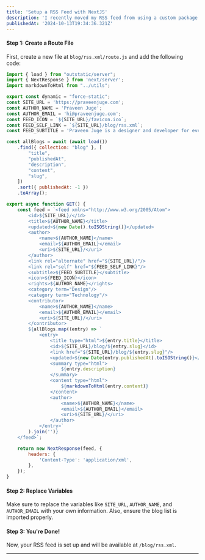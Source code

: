 ```yaml
---
title: 'Setup a RSS Feed with NextJS'
description: 'I recently moved my RSS feed from using a custom package to a custom route file. Here''s a simple guide to help you set up your own RSS feed.'
publishedAt: '2024-10-13T19:34:36.321Z'
---
```


#### Step 1: Create a Route File

First, create a new file at `blog/rss.xml/route.js` and add the following code:

```js
import { load } from "outstatic/server";
import { NextResponse } from 'next/server';
import markdownToHtml from "../utils";

export const dynamic = "force-static";
const SITE_URL = 'https://praveenjuge.com';
const AUTHOR_NAME = 'Praveen Juge';
const AUTHOR_EMAIL = 'hi@praveenjuge.com';
const FEED_ICON = `${SITE_URL}/favicon.ico`;
const FEED_SELF_LINK = `${SITE_URL}/blog/rss.xml`;
const FEED_SUBTITLE = 'Praveen Juge is a designer and developer for everything on the web.';

const allBlogs = await (await load())
	.find({ collection: "blog" }, [
		"title",
		"publishedAt",
		"description",
		"content",
		"slug",
	])
	.sort({ publishedAt: -1 })
	.toArray();

export async function GET() {
	const feed = `<feed xmlns="http://www.w3.org/2005/Atom">
		<id>${SITE_URL}/</id>
		<title>${AUTHOR_NAME}</title>
		<updated>${new Date().toISOString()}</updated>
		<author>
			<name>${AUTHOR_NAME}</name>
			<email>${AUTHOR_EMAIL}</email>
			<uri>${SITE_URL}/</uri>
		</author>
		<link rel="alternate" href="${SITE_URL}/"/>
		<link rel="self" href="${FEED_SELF_LINK}"/>
		<subtitle>${FEED_SUBTITLE}</subtitle>
		<icon>${FEED_ICON}</icon>
		<rights>${AUTHOR_NAME}</rights>
		<category term="Design"/>
		<category term="Technology"/>
		<contributor>
			<name>${AUTHOR_NAME}</name>
			<email>${AUTHOR_EMAIL}</email>
			<uri>${SITE_URL}/</uri>
		</contributor>
		${allBlogs.map((entry) => `
			<entry>
				<title type="html">${entry.title}</title>
				<id>${SITE_URL}/blog/${entry.slug}</id>
				<link href="${SITE_URL}/blog/${entry.slug}"/>
				<updated>${new Date(entry.publishedAt).toISOString()}</updated>
				<summary type="html">
					${entry.description}
				</summary>
				<content type="html">
					${markdownToHtml(entry.content)}
				</content>
				<author>
					<name>${AUTHOR_NAME}</name>
					<email>${AUTHOR_EMAIL}</email>
					<uri>${SITE_URL}/</uri>
				</author>
			</entry>`
		).join('')}
	</feed>`;

	return new NextResponse(feed, {
		headers: {
			'Content-Type': 'application/xml',
		},
	});
}
```

#### Step 2: Replace Variables

Make sure to replace the variables like `SITE_URL`, `AUTHOR_NAME`, and `AUTHOR_EMAIL` with your own information. Also, ensure the blog list is imported properly.

#### Step 3: You're Done!

Now, your RSS feed is set up and will be available at `/blog/rss.xml`.

---